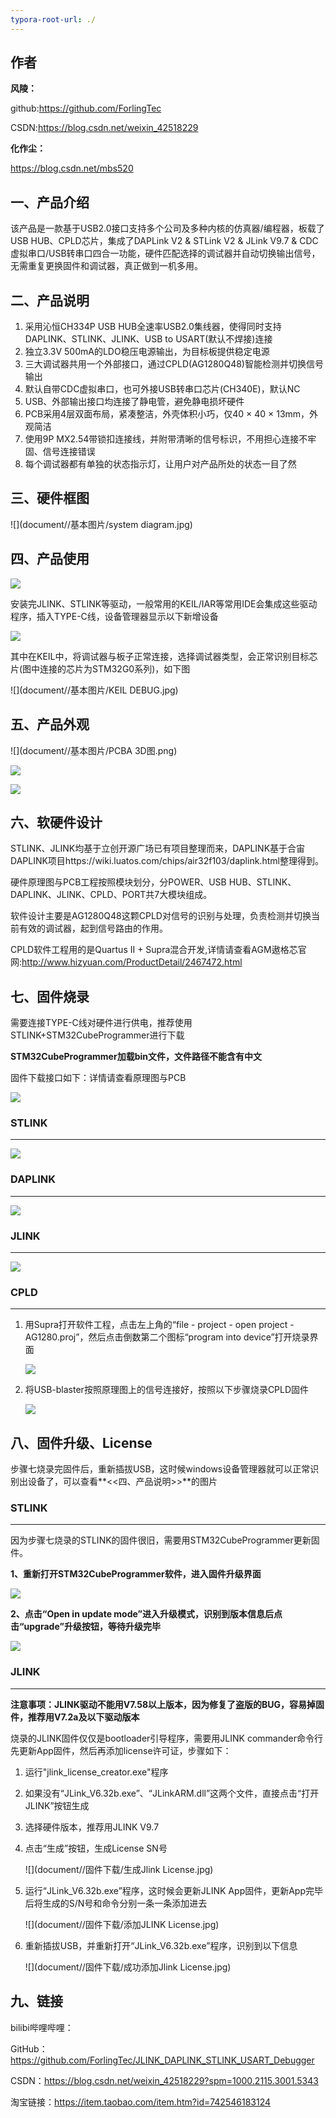 ```yaml
---
typora-root-url: ./
---
```




## 作者

**风陵：**

github:https://github.com/ForlingTec

CSDN:https://blog.csdn.net/weixin_42518229

**化作尘：**

https://blog.csdn.net/mbs520

## 一、产品介绍
该产品是一款基于USB2.0接口支持多个公司及多种内核的仿真器/编程器，板载了USB HUB、CPLD芯片，集成了DAPLink V2 & STLink V2 & JLink V9.7 & CDC虚拟串口/USB转串口四合一功能，硬件匹配选择的调试器并自动切换输出信号，无需重复更换固件和调试器，真正做到一机多用。

## 二、产品说明

1. 采用沁恒CH334P USB HUB全速率USB2.0集线器，使得同时支持DAPLINK、STLINK、JLINK、USB to USART(默认不焊接)连接
2. 独立3.3V 500mA的LDO稳压电源输出，为目标板提供稳定电源
3. 三大调试器共用一个外部接口，通过CPLD(AG1280Q48)智能检测并切换信号输出
4. 默认自带CDC虚拟串口，也可外接USB转串口芯片(CH340E)，默认NC
5. USB、外部输出接口均连接了静电管，避免静电损坏硬件
6. PCB采用4层双面布局，紧凑整洁，外壳体积小巧，仅40 × 40 × 13mm，外观简洁
7. 使用9P MX2.54带锁扣连接线，并附带清晰的信号标识，不用担心连接不牢固、信号连接错误
8. 每个调试器都有单独的状态指示灯，让用户对产品所处的状态一目了然

## 三、硬件框图

![](document//基本图片/system diagram.jpg)

## 四、产品使用

![](document//基本图片/输出信号.png)

安装完JLINK、STLINK等驱动，一般常用的KEIL/IAR等常用IDE会集成这些驱动程序，插入TYPE-C线，设备管理器显示以下新增设备

![](document//基本图片/设备管理器.jpg)

其中在KEIL中，将调试器与板子正常连接，选择调试器类型，会正常识别目标芯片(图中连接的芯片为STM32G0系列)，如下图

![](document//基本图片/KEIL DEBUG.jpg)

## 五、产品外观

![](document//基本图片/PCBA 3D图.png)

![](document//基本图片/外壳3D图.jpg)

![](document//基本图片/实物图.JPG)

## 六、软硬件设计

STLINK、JLINK均基于立创开源广场已有项目整理而来，DAPLINK基于合宙DAPLINK项目https://wiki.luatos.com/chips/air32f103/daplink.html整理得到。

硬件原理图与PCB工程按照模块划分，分POWER、USB HUB、STLINK、DAPLINK、JLINK、CPLD、PORT共7大模块组成。

软件设计主要是AG1280Q48这颗CPLD对信号的识别与处理，负责检测并切换当前有效的调试器，起到信号路由的作用。

CPLD软件工程用的是Quartus II + Supra混合开发,详情请查看AGM遨格芯官网:http://www.hizyuan.com/ProductDetail/2467472.html

## 七、固件烧录

需要连接TYPE-C线对硬件进行供电，推荐使用STLINK+STM32CubeProgrammer进行下载

**STM32CubeProgrammer加载bin文件，文件路径不能含有中文**

固件下载接口如下：详情请查看原理图与PCB

![](document/基本图片/固件下载口信号.png)

### STLINK

------

![](document//固件下载/STLINK固件下载.jpg)



### DAPLINK

------

![](document//固件下载/DAPLINK固件下载.jpg)



### JLINK

------

![](document//固件下载/JLINK固件下载.jpg)



### CPLD

------

1. 用Supra打开软件工程，点击左上角的“file - project - open project - AG1280.proj”，然后点击倒数第二个图标“program into device”打开烧录界面

   ![](document//固件下载/Supra打开工程.jpg)

2. 将USB-blaster按照原理图上的信号连接好，按照以下步骤烧录CPLD固件

   ![](document//固件下载/烧录CPLD固件.png)



## 八、固件升级、License

步骤七烧录完固件后，重新插拔USB，这时候windows设备管理器就可以正常识别出设备了，可以查看**<<四、产品说明>>**的图片

### STLINK

------

因为步骤七烧录的STLINK的固件很旧，需要用STM32CubeProgrammer更新固件。

**1、重新打开STM32CubeProgrammer软件，进入固件升级界面**

![](document//固件下载/STLINK进入固件升级模式.jpg)

**2、点击“Open in update mode”进入升级模式，识别到版本信息后点击“upgrade”升级按钮，等待升级完毕**

![](document//固件下载/STLINK在线升级固件.jpg)



### JLINK

------

**注意事项：JLINK驱动不能用V7.58以上版本，因为修复了盗版的BUG，容易掉固件，推荐用V7.2a及以下驱动版本**

烧录的JLINK固件仅仅是bootloader引导程序，需要用JLINK commander命令行先更新App固件，然后再添加license许可证，步骤如下：

1. 运行"jlink_license_creator.exe"程序

2. 如果没有“JLink_V6.32b.exe”、“JLinkARM.dll”这两个文件，直接点击“打开JLINK”按钮生成

3. 选择硬件版本，推荐用JLINK V9.7

4. 点击“生成”按钮，生成License SN号

   ![](document//固件下载/生成Jlink License.jpg)

5. 运行“JLink_V6.32b.exe”程序，这时候会更新JLINK App固件，更新App完毕后将生成的S/N号和命令分别一条一条添加进去

   ![](document//固件下载/添加JLINK License.jpg)

6. 重新插拔USB，并重新打开“JLink_V6.32b.exe”程序，识别到以下信息

   ![](document//固件下载/成功添加Jlink License.jpg)

## 九、链接

bilibi哔哩哔哩：

GitHub：https://github.com/ForlingTec/JLINK_DAPLINK_STLINK_USART_Debugger

CSDN：https://blog.csdn.net/weixin_42518229?spm=1000.2115.3001.5343

淘宝链接：https://item.taobao.com/item.htm?id=742546183124

